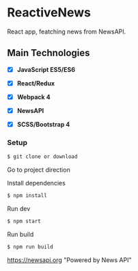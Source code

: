 # ReactiveNews

React app, featching news from NewsAPI. 

## Main Technologies

* [x] **JavaScript ES5/ES6**
* [x] **React/Redux**
* [x] **Webpack 4**
* [x] **NewsAPI**
* [x] **SCSS/Bootstrap 4**


### Setup

```bash
$ git clone or download
```

Go to project direction

Install dependencies

```bash
$ npm install

```
Run dev

```bash
$ npm start

```
Run build

```bash
$ npm run build

```
https://newsapi.org "Powered by News API"

